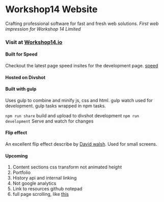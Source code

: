 # Workshop14 Website
Crafting professional software for fast and fresh web solutions.
*First web impression for Workshop 14 Limited*

### Visit at [Workshop14.io](http://workshop14.io/)

#### Built for Speed
Checkout the latest page speed insites for the development page.
[speed](https://developers.google.com/speed/pagespeed/insights/?url=development.workshop14.divshot.io)

#### Hosted on Divshot

#### Built with gulp
Uses gulp to combine and minify js, css and html. gulp watch used for development. gulp tasks wrapped in npm tasks.

`npm run share` build and upload to divshot development
`npm run development` Serve and watch for changes

#### Flip effect
An excellent flip effect describe by [David walsh](http://davidwalsh.name/css-flip). Used for small screens.

#### Upcoming
1. Content sections css transform not animated height
2. Portfolio
3. History api and internal linking
4. Not google analytics
5. Link to resources github notepad
6. full page scrolling, like [this](https://github.com/alvarotrigo/fullPage.js/)
